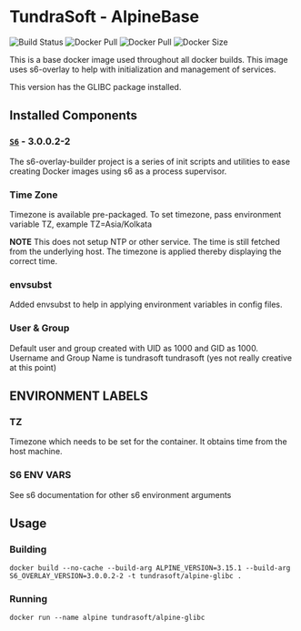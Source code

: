 # TundraSoft - AlpineBase

![Build Status](https://github.com/TundraSoft/alpine-glibc/actions/workflows/ci.yml/badge.svg)
![Docker Pull](https://img.shields.io/github/repo-size/tundrasoft/alpine-glibc?color=brightgreen)
![Docker Pull](https://img.shields.io/docker/pulls/tundrasoft/alpine-glibc.svg)
![Docker Size](https://img.shields.io/docker/image-size/tundrasoft/alpine-glibc/latest?label=docker%20image%20size)

This is a base docker image used throughout all docker builds. This image uses s6-overlay to help with 
initialization and management of services.

This version has the GLIBC package installed.

## Installed Components

### [`S6`]([!https://github.com/just-containers/s6-overlay#the-docker-way "S6 Github link") - 3.0.0.2-2

The s6-overlay-builder project is a series of init scripts and utilities to ease creating Docker images using s6 as a process supervisor.

### Time Zone

Timezone is available pre-packaged. To set timezone, pass environment variable TZ, example TZ=Asia/Kolkata

**NOTE** This does not setup NTP or other service. The time is still fetched from the underlying host. The timezone is applied thereby
displaying the correct time.

### envsubst

Added envsubst to help in applying environment variables in config files. 

### User & Group

Default user and group created with UID as 1000 and GID as 1000. Username and Group Name is tundrasoft tundrasoft (yes not really creative at this point)

## ENVIRONMENT LABELS

### TZ

Timezone which needs to be set for the container. It obtains time from the host machine.

### S6 ENV VARS

See s6 documentation for other s6 environment arguments


## Usage

### Building

```docker
docker build --no-cache --build-arg ALPINE_VERSION=3.15.1 --build-arg S6_OVERLAY_VERSION=3.0.0.2-2 -t tundrasoft/alpine-glibc .
```

### Running

```docker 
docker run --name alpine tundrasoft/alpine-glibc
```
